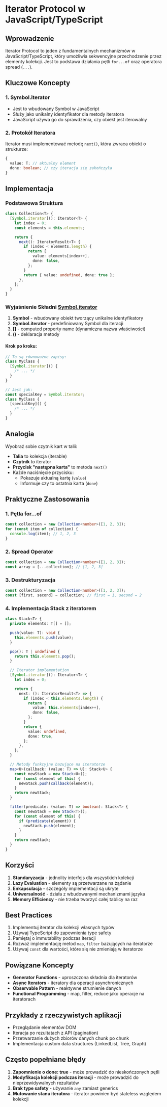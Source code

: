 # Iterator Protocol w JavaScript/TypeScript

## Wprowadzenie

Iterator Protocol to jeden z fundamentalnych mechanizmów w JavaScript/TypeScript, który umożliwia sekwencyjne przechodzenie przez elementy kolekcji. Jest to podstawa działania pętli `for...of` oraz operatora spread (`...`).

## Kluczowe Koncepty

### 1. Symbol.iterator

- Jest to wbudowany Symbol w JavaScript
- Służy jako unikalny identyfikator dla metody iteratora
- JavaScript używa go do sprawdzenia, czy obiekt jest iterowalny

### 2. Protokół Iteratora

Iterator musi implementować metodę `next()`, która zwraca obiekt o strukturze:

```typescript
{
  value: T; // aktualny element
  done: boolean; // czy iteracja się zakończyła
}
```

## Implementacja

### Podstawowa Struktura

```typescript
class Collection<T> {
  [Symbol.iterator](): Iterator<T> {
    let index = 0;
    const elements = this.elements;

    return {
      next(): IteratorResult<T> {
        if (index < elements.length) {
          return {
            value: elements[index++],
            done: false,
          };
        }
        return { value: undefined, done: true };
      },
    };
  }
}
```

### Wyjaśnienie Składni [Symbol.iterator]()

1. **Symbol** - wbudowany obiekt tworzący unikalne identyfikatory
2. **Symbol.iterator** - predefiniowany Symbol dla iteracji
3. **[]** - computed property name (dynamiczna nazwa właściwości)
4. **()** - deklaracja metody

#### Krok po kroku:

```typescript
// To są równoważne zapisy:
class MyClass {
  [Symbol.iterator]() {
    /* ... */
  }
}

// Jest jak:
const specialKey = Symbol.iterator;
class MyClass {
  [specialKey]() {
    /* ... */
  }
}
```

## Analogia

Wyobraź sobie czytnik kart w talii:

- **Talia** to kolekcja (iterable)
- **Czytnik** to iterator
- **Przycisk "następna karta"** to metoda `next()`
- Każde naciśnięcie przycisku:
  - Pokazuje aktualną kartę (`value`)
  - Informuje czy to ostatnia karta (`done`)

## Praktyczne Zastosowania

### 1. Pętla for...of

```typescript
const collection = new Collection<number>([1, 2, 3]);
for (const item of collection) {
  console.log(item); // 1, 2, 3
}
```

### 2. Spread Operator

```typescript
const collection = new Collection<number>([1, 2, 3]);
const array = [...collection]; // [1, 2, 3]
```

### 3. Destrukturyzacja

```typescript
const collection = new Collection<number>([1, 2, 3]);
const [first, second] = collection; // first = 1, second = 2
```

### 4. Implementacja Stack z iteratorem

```typescript
class Stack<T> {
  private elements: T[] = [];

  push(value: T): void {
    this.elements.push(value);
  }

  pop(): T | undefined {
    return this.elements.pop();
  }

  // Iterator implementation
  [Symbol.iterator](): Iterator<T> {
    let index = 0;

    return {
      next: (): IteratorResult<T> => {
        if (index < this.elements.length) {
          return {
            value: this.elements[index++],
            done: false,
          };
        }
        return {
          value: undefined,
          done: true,
        };
      },
    };
  }

  // Metody funkcyjne bazujące na iteratorze
  map<U>(callback: (value: T) => U): Stack<U> {
    const newStack = new Stack<U>();
    for (const element of this) {
      newStack.push(callback(element));
    }
    return newStack;
  }

  filter(predicate: (value: T) => boolean): Stack<T> {
    const newStack = new Stack<T>();
    for (const element of this) {
      if (predicate(element)) {
        newStack.push(element);
      }
    }
    return newStack;
  }
}
```

## Korzyści

1. **Standaryzacja** - jednolity interfejs dla wszystkich kolekcji
2. **Lazy Evaluation** - elementy są przetwarzane na żądanie
3. **Enkapsulacja** - szczegóły implementacji są ukryte
4. **Uniwersalność** - działa z wbudowanymi mechanizmami języka
5. **Memory Efficiency** - nie trzeba tworzyć całej tablicy na raz

## Best Practices

1. Implementuj iterator dla kolekcji własnych typów
2. Używaj TypeScript do zapewnienia type safety
3. Pamiętaj o immutability podczas iteracji
4. Rozważ implementację metod `map`, `filter` bazujących na iteratorze
5. Używaj `const` dla wartości, które się nie zmieniają w iteratorze

## Powiązane Koncepty

- **Generator Functions** - uproszczona składnia dla iteratorów
- **Async Iterators** - iteratory dla operacji asynchronicznych
- **Observable Pattern** - reaktywne strumienie danych
- **Functional Programming** - map, filter, reduce jako operacje na iteratorach

## Przykłady z rzeczywistych aplikacji

- Przeglądanie elementów DOM
- Iteracja po rezultatach z API (pagination)
- Przetwarzanie dużych zbiorów danych chunk po chunk
- Implementacja custom data structures (LinkedList, Tree, Graph)

## Często popełniane błędy

1. **Zapomnienie o done: true** - może prowadzić do nieskończonych pętli
2. **Modyfikacja kolekcji podczas iteracji** - może prowadzić do nieprzewidywalnych rezultatów
3. **Brak type safety** - używanie `any` zamiast generics
4. **Mutowanie stanu iteratora** - iterator powinien być stateless względem kolekcji
